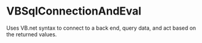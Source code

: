# VBSqlConnectionAndEval
Uses VB.net syntax to connect to a back end, query data, and act based on the returned values.
